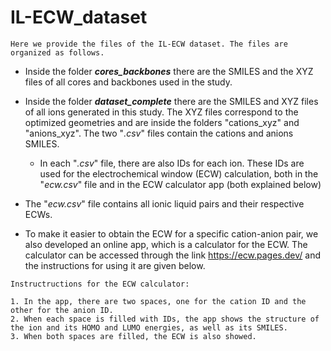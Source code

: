 # IL-ECW_dataset


```
Here we provide the files of the IL-ECW dataset. The files are organized as follows.
```


- Inside the folder ***cores_backbones*** there are the SMILES and the XYZ files of all cores and backbones used in the study.

- Inside the folder ***dataset_complete***  there are the SMILES and XYZ files of all ions generated in this study. The XYZ files correspond to the optimized geometries and are inside the folders  "cations_xyz" and "anions_xyz". The two "*.csv*" files contain the cations and anions SMILES.
	- In each "*.csv*" file, there are also IDs for each ion. These IDs are used for the electrochemical window (ECW) calculation, both in the "*ecw.csv*" file and in the ECW calculator app (both explained below)

- The "*ecw.csv*" file contains all ionic liquid pairs and their respective ECWs.

- To make it easier to obtain the ECW for a specific cation-anion pair, we also developed an online app, which is a calculator for the ECW. The calculator can be accessed through the link https://ecw.pages.dev/ and the instructions for using it are given below.

```
Instructructions for the ECW calculator:

1. In the app, there are two spaces, one for the cation ID and the other for the anion ID.
2. When each space is filled with IDs, the app shows the structure of the ion and its HOMO and LUMO energies, as well as its SMILES.
3. When both spaces are filled, the ECW is also showed.
```